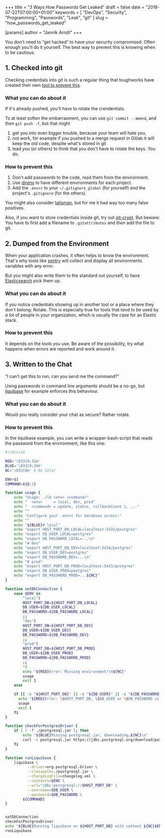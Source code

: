 +++
title = "3 Ways How Passwords Get Leaked"
draft = false
date = "2018-07-22T07:00:00+01:00"
keywords = [ "DevOps", "Security", "Programming", "Passwords", "Leak", "git" ]
slug = "how_passwords_get_leaked"

[params]
  author = "Jannik Arndt"
+++

You don't need to “get hacked” to have your security compromised. Often enough you'll do it yourself. The best way to prevent this is knowing when to be cautious.

<!--more-->

## 1. Checked into git

Checking credentials into git is such a regular thing that toughworks have created their own [tool to prevent this](https://thoughtworks.github.io/talisman/).

### What you can do about it

If it's already pushed, you'll have to rotate the crendentials.

To at least soften the embarrasment, you can use `git commit --amend`, and then `git push -f`, but that might

1. get you into even bigger trouble, because your team will hate you,
2. not work, for example if you pushed to a merge request in Gitlab it will keep the old code, despite what's stored in git
3. lead you (or others) to think that you don't have to rotate the keys. You do.

### How to prevent this

1. Don't add passwords to the code, read them from the environment.
2. Use [direnv](https://github.com/direnv/direnv) to have different environments for each project.
3. Add the `.envrc` to your `~/.gitignore_global` (for yourself) _and_ the project's `.gitignore` (for the others).

You might also consider [talisman](https://thoughtworks.github.io/talisman/), but for me it had way too many false positives.

Also, if you _want_ to store credentials inside git, try out [git-crypt](https://github.com/AGWA/git-crypt). But beware: You have to first add a filename to `.gitattributes` and _then_ add the file to git.

## 2. Dumped from the Environment

When your application crashes, it often helps to know the environment. That's why tools like [sentry](https://sentry.io/welcome/) will collect and display all environments variables with any error.

But you might also write them to the standard out yourself, to have [Elasticsearch](https://www.elastic.co/products/elasticsearch) pick them up.

### What you can do about it

If you notice credentials showing up in another tool or a place where they don't belong: Rotate.
This is especially true for tools that tend to be used by _a lot_ of people in your organization, which is usually the case for an Elastic stack.

### How to prevent this

It depends on the tools you use. Be aware of the possibility, try what happens when errors are reported and work around it.

## 3. Written to the Chat

“I can't get this to run, can you send me the command?”

Using passwords in command line arguments should be a no-go, but [liquibase](http://www.liquibase.org/documentation/command_line.html#examples) for example enforces this behaviour.

### What you can do about it

Would you really consider your chat as secure? Rather rotate.

### How to prevent this

In the liquibase example, you can write a wrapper-bash-script that reads the password from the environment, like this one:

```bash
#!/bin/sh

RED='\033[0;31m'
BLUE='\033[0;34m'
NC='\033[0m' # No Color

ENV=$1
COMMAND=${@:2}

function usage {
    echo "Usage: ./lb <env> <command>"
    echo "  <env>     = local, dev, prod"
    echo "  <command> = update, status, rollbackCount 1, ..."
    echo ""
    echo "Configure your .envrc for database access:"
    echo ""
    echo "${BLUE}# local"
    echo "export HOST_PORT_DB_LOCAL=localhost:5431/postgres"
    echo "export DB_USER_LOCAL=postgres"
    echo "export DB_PASSWORD_LOCAL=...\n"
    echo "# dev"
    echo "export HOST_PORT_DB_DEV=localhost:5434/postgres"
    echo "export DB_USER_DEV=postgres"
    echo "export DB_PASSWORD_DEV=...\n"
    echo "# prod"
    echo "export HOST_PORT_DB_PROD=localhost:5433/postgres"
    echo "export DB_USER_PROD=postgres"
    echo "export DB_PASSWORD_PROD=...${NC}"
}

function setDbConnection {
    case $ENV in
        "local")
        HOST_PORT_DB=${HOST_PORT_DB_LOCAL}
        DB_USER=${DB_USER_LOCAL}
        DB_PASSWORD=${DB_PASSWORD_LOCAL}
        ;;
        "dev")
        HOST_PORT_DB=${HOST_PORT_DB_DEV}
        DB_USER=${DB_USER_DEV}
        DB_PASSWORD=${DB_PASSWORD_DEV}
        ;;
        "prod")
        HOST_PORT_DB=${HOST_PORT_DB_PROD}
        DB_USER=${DB_USER_PROD}
        DB_PASSWORD=${DB_PASSWORD_PROD}
        ;;
        *)
        echo "${RED}Error: Missing environment!\n${NC}"
        usage
        exit 1
    esac

    if [[ -z "${HOST_PORT_DB}" || -z "${DB_USER}" || -z "${DB_PASSWORD}" ]]; then
      echo "${RED}Error: \$HOST_PORT_DB, \$DB_USER or \$DB_PASSWORD is not defined!\n${NC}"
      usage
      exit 1
    fi
}

function checkForPostgresDriver {
    if [ ! -f ./postgresql.jar ]; then
        echo "${BLUE}Missing postgresql.jar, downloading…${NC}\n"
        curl -o postgresql.jar https://jdbc.postgresql.org/download/postgresql-42.2.3.jar
    fi
}

function runLiquibase {
    liquibase \
          --driver=org.postgresql.Driver \
          --classpath=./postgresql.jar \
          --changeLogFile=changelog.xml \
          --contexts=$ENV \
          --url="jdbc:postgresql://$HOST_PORT_DB" \
          --username=$DB_USER \
          --password=$DB_PASSWORD \
        ${COMMAND}
}


setDbConnection
checkForPostgresDriver
echo "${BLUE}Running liquibase on ${HOST_PORT_DB} with context ${NC}$ENV${BLUE} and command(s) ${NC}${COMMAND}${BLUE}…\n${NC}"
runLiquibase
```